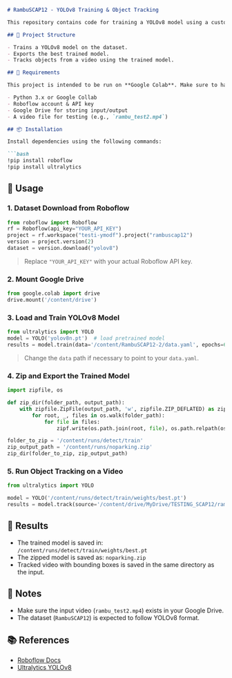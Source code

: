 ````markdown
# RambuSCAP12 - YOLOv8 Training & Object Tracking

This repository contains code for training a YOLOv8 model using a custom dataset from Roboflow to detect traffic signs ("Rambu") and perform object tracking on video input.

## 📁 Project Structure

- Trains a YOLOv8 model on the dataset.
- Exports the best trained model.
- Tracks objects from a video using the trained model.

## 🔧 Requirements

This project is intended to be run on **Google Colab**. Make sure to have:

- Python 3.x or Google Collab
- Roboflow account & API key
- Google Drive for storing input/output
- A video file for testing (e.g., `rambu_test2.mp4`)

## 📦 Installation

Install dependencies using the following commands:

```bash
!pip install roboflow
!pip install ultralytics
````

## 🚀 Usage

### 1. Dataset Download from Roboflow

```python
from roboflow import Roboflow
rf = Roboflow(api_key="YOUR_API_KEY")
project = rf.workspace("testi-ymodf").project("rambuscap12")
version = project.version(2)
dataset = version.download("yolov8")
```

> Replace `"YOUR_API_KEY"` with your actual Roboflow API key.

### 2. Mount Google Drive

```python
from google.colab import drive
drive.mount('/content/drive')
```

### 3. Load and Train YOLOv8 Model

```python
from ultralytics import YOLO
model = YOLO('yolov8n.pt')  # load pretrained model
results = model.train(data='/content/RambuSCAP12-2/data.yaml', epochs=65, imgsz=640)
```

> Change the `data` path if necessary to point to your `data.yaml`.

### 4. Zip and Export the Trained Model

```python
import zipfile, os

def zip_dir(folder_path, output_path):
    with zipfile.ZipFile(output_path, 'w', zipfile.ZIP_DEFLATED) as zipf:
        for root, _, files in os.walk(folder_path):
            for file in files:
                zipf.write(os.path.join(root, file), os.path.relpath(os.path.join(root, file), folder_path))

folder_to_zip = '/content/runs/detect/train'
zip_output_path = '/content/runs/noparking.zip'
zip_dir(folder_to_zip, zip_output_path)
```

### 5. Run Object Tracking on a Video

```python
from ultralytics import YOLO

model = YOLO('/content/runs/detect/train/weights/best.pt')
results = model.track(source='/content/drive/MyDrive/TESTING_SCAP12/rambu_test2.mp4', save=True)
```

## 🎯 Results

* The trained model is saved in: `/content/runs/detect/train/weights/best.pt`
* The zipped model is saved as: `noparking.zip`
* Tracked video with bounding boxes is saved in the same directory as the input.

## 📌 Notes

* Make sure the input video (`rambu_test2.mp4`) exists in your Google Drive.
* The dataset (`RambuSCAP12`) is expected to follow YOLOv8 format.

## 📚 References

* [Roboflow Docs](https://docs.roboflow.com/)
* [Ultralytics YOLOv8](https://docs.ultralytics.com/)
